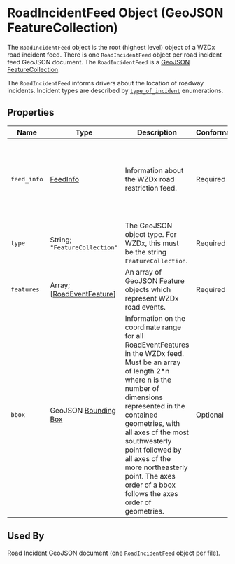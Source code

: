 # RoadIncidentFeed Object (GeoJSON FeatureCollection)
The `RoadIncidentFeed` object is the root (highest level) object of a WZDx road incident feed. There is one `RoadIncidentFeed` object per road incident feed GeoJSON document. The `RoadIncidentFeed` is a [GeoJSON FeatureCollection](https://tools.ietf.org/html/rfc7946#section-3.3).

The `RoadIncidentFeed` informs drivers about the location of roadway incidents. Incident types are described by [`type_of_incident`](/spec-content/enumerated-types/event_enumerations.md) enumerations.

## Properties
Name | Type | Description | Conformance | Notes
--- | --- | --- | --- | ---
`feed_info` | [FeedInfo](/spec-content/objects/FeedInfo.md) | Information about the WZDx road restriction feed. | Required | This is a WZDx-specific [foreign member](https://tools.ietf.org/html/rfc7946#section-6.1) and is not part of the GeoJSON specification.
`type` | String; `"FeatureCollection"` | The GeoJSON object type. For WZDx, this must be the string `FeatureCollection`. | Required | This is a GeoJSON property.
`features` | Array; \[[RoadEventFeature](/spec-content/objects/RoadEventFeature.md)\] | An array of GeoJSON [Feature](https://tools.ietf.org/html/rfc7946#section-3.2) objects which represent WZDx road events. | Required |
`bbox` | GeoJSON [Bounding Box](https://tools.ietf.org/html/rfc7946#section-5) | Information on the coordinate range for all RoadEventFeatures in the WZDx feed. Must be an array of length 2*n where n is the number of dimensions represented in the contained geometries, with all axes of the most southwesterly point followed by all axes of the more northeasterly point.  The axes order of a bbox follows the axes order of geometries. | Optional | This is a GeoJSON property.

## Used By
Road Incident GeoJSON document (one `RoadIncidentFeed` object per file).
